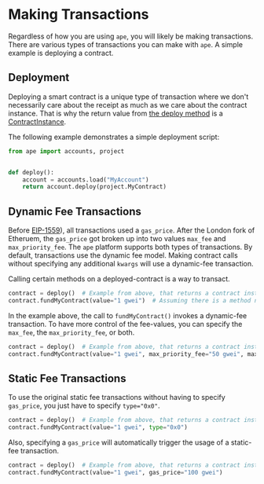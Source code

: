 # Making Transactions

Regardless of how you are using `ape`, you will likely be making transactions. There are various types of transactions
you can make with `ape`. A simple example is deploying a contract.

## Deployment

Deploying a smart contract is a unique type of transaction where we don't necessarily care about the receipt as much
as we care about the contract instance. That is why the return value from
[the deploy method](../methoddocs/api.html?highlight=accountapi#ape.api.accounts.AccountAPI.deploy) is a
[ContractInstance](../methoddocs/contracts.html?highlight=contractinstance#ape.contracts.base.ContractInstance).

The following example demonstrates a simple deployment script:

```python
from ape import accounts, project


def deploy():
    account = accounts.load("MyAccount")
    return account.deploy(project.MyContract)
```

## Dynamic Fee Transactions

Before [EIP-1559](https://eips.ethereum.org/EIPS/eip-1559)), all transactions used a `gas_price`. After the London fork
of Etheruem, the `gas_price` got broken up into two values `max_fee` and `max_priority_fee`. The `ape` platform supports
both types of transactions. By default, transactions use the dynamic fee model. Making contract calls without specifying
any additional `kwargs` will use a dynamic-fee transaction.

Calling certain methods on a deployed-contract is a way to transact.

```python
contract = deploy()  # Example from above, that returns a contract instance.
contract.fundMyContract(value="1 gwei")  # Assuming there is a method named 'fundMyContract' on MyContract.
```

In the example above, the call to `fundMyContract()` invokes a dynamic-fee transaction. To have more control of the 
fee-values, you can specify the `max_fee`, the `max_priority_fee`, or both.

```python
contract = deploy()  # Example from above, that returns a contract instance.
contract.fundMyContract(value="1 gwei", max_priority_fee="50 gwei", max_fee="100 gwei")
```

## Static Fee Transactions

To use the original static fee transactions without having to specify `gas_price`, you just have to specify `type="0x0"`.

```python
contract = deploy()  # Example from above, that returns a contract instance.
contract.fundMyContract(value="1 gwei", type="0x0")
```

Also, specifying a `gas_price` will automatically trigger the usage of a static-fee transaction.

```python
contract = deploy()  # Example from above, that returns a contract instance.
contract.fundMyContract(value="1 gwei", gas_price="100 gwei")
```

